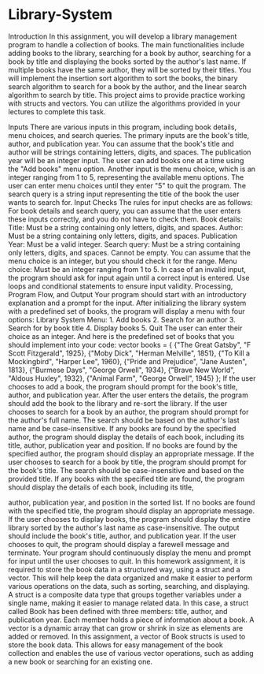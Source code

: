 # Library-System

Introduction
In this assignment, you will develop a library management program to handle a collection of books. The main functionalities include adding books to the library, searching for a book by author, searching for a book by title and displaying the books sorted by the author's last name. If multiple books have the same author, they will be sorted by their titles. You will implement the insertion sort algorithm to sort the books, the binary search algorithm to search for a book by the author, and the linear search algorithm to search by title. This project aims to provide practice working with structs and vectors. You can utilize the algorithms provided in your lectures to complete this task.

Inputs
There are various inputs in this program, including book details, menu choices, and search queries. The primary inputs are the book's title, author, and publication year. You can assume that the book's title and author will be strings containing letters, digits, and spaces. The publication year will be an integer input. The user can add books one at a time using the "Add books" menu option.
Another input is the menu choice, which is an integer ranging from 1 to 5, representing the available menu options. The user can enter menu choices until they enter "5" to quit the program.
The search query is a string input representing the title of the book the user wants to search for.
Input Checks
The rules for input checks are as follows:
For book details and search query, you can assume that the user enters these inputs correctly, and you do not have to check them.
Book details:
Title: Must be a string containing only letters, digits, and spaces. Author: Must be a string containing only letters, digits, and spaces. Publication Year: Must be a valid integer.
Search query:
Must be a string containing only letters, digits, and spaces. Cannot be empty.
You can assume that the menu choice is an integer, but you should check it for the range. Menu choice: Must be an integer ranging from 1 to 5.
In case of an invalid input, the program should ask for input again until a correct input is entered. Use loops and conditional statements to ensure input validity.
 Processing, Program Flow, and Output
Your program should start with an introductory explanation and a prompt for the input. After initializing the library system with a predefined set of books, the program will display a menu with four options:
     Library System Menu:
     1. Add books
     2. Search for an author
     3. Search for by book title
     4. Display books
5. Quit
The user can enter their choice as an integer.
And here is the predefined set of books that you should implement into your code:
     vector<Book> books = {
             {"The Great Gatsby", "F Scott Fitzgerald", 1925},
             {"Moby Dick", "Herman Melville", 1851},
             {"To Kill a Mockingbird", "Harper Lee", 1960},
             {"Pride and Prejudice", "Jane Austen", 1813},
             {"Burmese Days", "George Orwell", 1934},
             {"Brave New World", "Aldous Huxley", 1932},
             {"Animal Farm", "George Orwell", 1945}
};
If the user chooses to add a book, the program should prompt for the book's title, author, and publication year. After the user enters the details, the program should add the book to the library and re-sort the library.
If the user chooses to search for a book by an author, the program should prompt for the author's full name. The search should be based on the author's last name and be case-insensitive. If any books are found by the specified author, the program should display the details of each book, including its title, author, publication year and position. If no books are found by the specified author, the program should display an appropriate message.
If the user chooses to search for a book by title, the program should prompt for the book's title. The search should be case-insensitive and based on the provided title. If any books with the specified title are found, the program should display the details of each book, including its title,

author, publication year, and position in the sorted list. If no books are found with the specified title, the program should display an appropriate message.
If the user chooses to display books, the program should display the entire library sorted by the author's last name as case-insensitive. The output should include the book's title, author, and publication year.
If the user chooses to quit, the program should display a farewell message and terminate.
Your program should continuously display the menu and prompt for input until the user chooses to quit.
In this homework assignment, it is required to store the book data in a structured way, using a struct and a vector. This will help keep the data organized and make it easier to perform various operations on the data, such as sorting, searching, and displaying.
A struct is a composite data type that groups together variables under a single name, making it easier to manage related data. In this case, a struct called Book has been defined with three members: title, author, and publication year. Each member holds a piece of information about a book.
A vector is a dynamic array that can grow or shrink in size as elements are added or removed. In this assignment, a vector of Book structs is used to store the book data. This allows for easy management of the book collection and enables the use of various vector operations, such as adding a new book or searching for an existing one.
